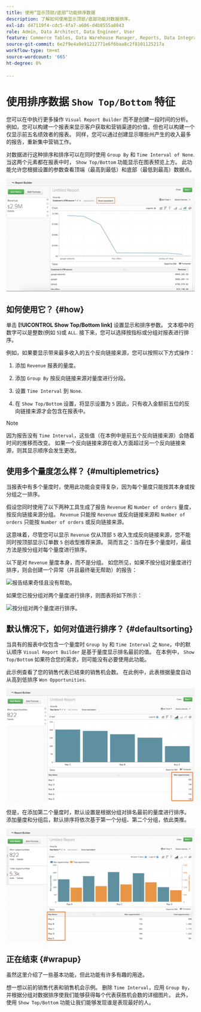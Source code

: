 ```yaml
---
title: 使用“显示顶部/底部”功能排序数据
description: 了解如何使用显示顶部/底部功能对数据排序。
exl-id: d47119f4-cdc5-4fa7-a606-d4b8555a8843
role: Admin, Data Architect, Data Engineer, User
feature: Commerce Tables, Data Warehouse Manager, Reports, Data Integration
source-git-commit: 6e2f9e4a9e91212771e6f6baa8c2f8101125217a
workflow-type: tm+mt
source-wordcount: '665'
ht-degree: 0%

---
```


# 使用排序数据 `Show Top/Bottom` 特征

您可以在中执行更多操作 `Visual Report Builder` 而不是创建一段时间的分析。 例如，您可以构建一个报表来显示客户获取和营销渠道的价值，但也可以构建一个仅显示前五名绩效者的报表。 同样，您可以通过创建显示哪些州产生的收入最多的报告，重新集中营销工作。

对数据进行这种排序和排序可以在同时使用 `Group By` 和 `Time Interval of None`. 当这两个元素都在报表中时， `Show Top/Bottom` 功能显示在图表预览上方。 此功能允许您根据设置的参数查看顶端（最高到最低）和底部（最低到最高）数据点。

![在可视化Report Builder中显示顶部/底部功能。](../../assets/Show_Top_Bottom.png)

## 如何使用它？ {#how}

单击 **[!UICONTROL Show Top/Bottom link]** 设置显示和排序参数。 文本框中的数字可以是整数(例如 `5`)或 `ALL`. 接下来，您可以选择按指标或分组对报表进行排序。

例如，如果要显示带来最多收入的五个反向链接来源，您可以按照以下方式操作：

1. 添加 `Revenue` 报表的量度。

1. 添加 `Group By` 按反向链接来源对量度进行分段。

1. 设置 `Time Interval` 到 `None`.

1. 在 `Show Top/Bottom` 设置，将显示设置为 `5` 因此，只有收入金额前五位的反向链接来源才会包含在报表中。

>[!NOTE]
>
>因为报告没有 `Time Interval`，这些值（在本例中是前五个反向链接来源）会随着时间的推移而改变。 如果一个反向链接来源在收入方面超过另一个反向链接来源，则其显示顺序会发生更改。

## 使用多个量度怎么样？ {#multiplemetrics}

当报表中有多个量度时，使用此功能会变得复杂，因为每个量度只能按其本身或按分组之一排序。

假设您同时使用了以下两种工具生成了报告 `Revenue` 和 `Number of orders` 量度，按反向链接来源分组。 `Revenue` 只能按 `Revenue` 或反向链接来源和 `Number of orders` 只能按 `Number of orders` 或反向链接来源。

这意味着，尽管您可以显示 `Revenue` 仅从顶部 `5` 收入生成反向链接来源，您不能同时按顶部显示订单数 `5` 创收型推荐来源。 简而言之：当存在多个量度时，最佳方法是按分组对每个量度进行排序。

以下是对 `Revenue` 量度本身，而不是分组。 如您所见，如果不按分组对量度进行排序，则会创建一个异常（并且最终毫无帮助）的报告：

![报告结果奇怪且没有帮助。](../../assets/strange-report-results.png)

如果您已按分组对两个量度进行排序，则图表将如下所示：

![按分组对两个量度进行排序。](../../assets/sort-metrics-by-grouping.png)

## 默认情况下，如何对值进行排序？ {#defaultsorting}

当具有的报表中仅包含一个量度时 `Group by` 和 `Time Interval` 之 `None`，中的默认顺序 `Visual Report Builder` 是基于量度显示排名最前的值。 在本例中， `Show Top/Bottom` 如果符合您的需求，则可能没有必要使用此功能。

此示例查看了您的销售代表已结束的销售机会数。 在此例中，此表根据量度自动从高到低排序 `Won Opportunities`.

![按指标排序。](../../assets/Ordered_by_metric.png)

但是，在添加第二个量度时，默认设置是根据分组对排名最前的量度进行排序。 添加量度和分组后，默认排序将依次基于第一个分组、第二个分组，依此类推。

![按分组排序。](../../assets/Ordered_by_grouping.png)

## 正在结束 {#wrapup}

虽然这里介绍了一些基本功能，但此功能有许多有趣的用途。

想一想以前的销售代表和销售机会示例。 删除 `Time Interval`，应用 `Group By`，并根据分组对数据排序使我们能够获得每个代表获胜机会数的详细图片。 此外，使用 `Show Top/Bottom` 功能让我们能够发现谁是表现最好的人。
